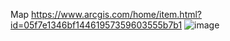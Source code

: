 Map
https://www.arcgis.com/home/item.html?id=05f7e1346bf14461957359603555b7b1
![image](https://github.com/user-attachments/assets/1d72d415-d598-493d-8749-3e9eccc61d2a)
